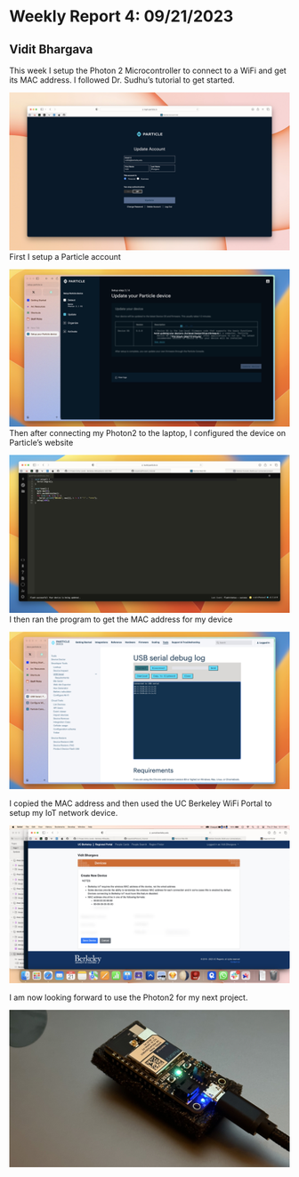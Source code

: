 # Weekly Report 4: 09/21/2023
## Vidit Bhargava

This week I setup the Photon 2 Microcontroller to connect to a WiFi and get its MAC address. I followed Dr. Sudhu’s tutorial to get started. 

![Particle Account][particle1]
First I setup a Particle account

![Particle Device Setup][particle2]
Then after connecting my Photon2 to the laptop, I configured the device on Particle’s website

![Mac Address Code][particle3]
I then ran the program to get the MAC address for my device

![Mac Address Identified][macAddress]

I copied the MAC address and then used the UC Berkeley WiFi Portal to setup my IoT network device.

![UC Berkeley Portal][berkeleySetup]

I am now looking forward to use the Photon2 for my next project.

![Photon 2][photon2]

[particle1]: weekly-reports/img20230921/particle1.jpg
[particle2]: weekly-reports/img20230921/particle2.jpg
[particle3]: weekly-reports/img20230921/particle3.jpg
[particle4]: weekly-reports/img20230921/particle4.jpg
[photon2]: weekly-reports/img20230921/photon2.jpg
[macAddress]: weekly-reports/img20230921/macAddress.jpg
[berkeleySetup]: weekly-reports/img20230921/berkeleySetup.jpg
